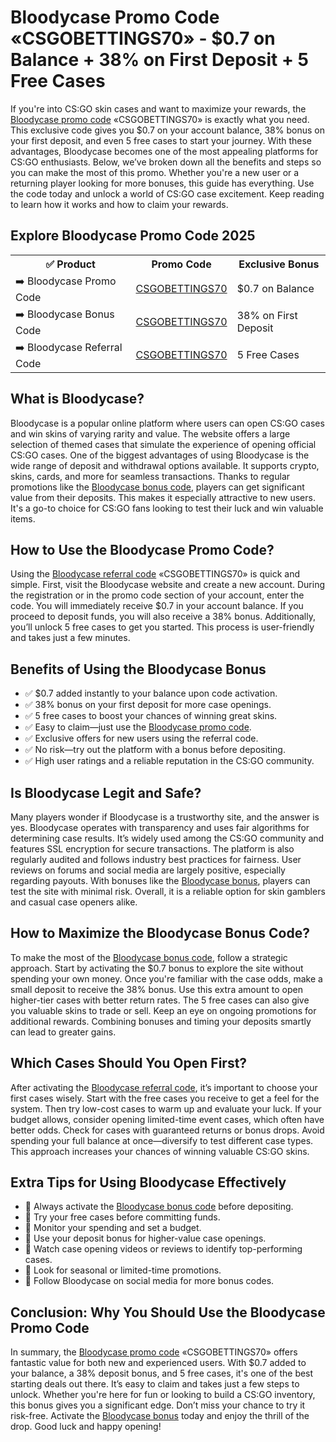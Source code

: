 <h1>Bloodycase Promo Code «CSGOBETTINGS70» - $0.7 on Balance + 38% on First Deposit + 5 Free Cases</h1> <p>If you're into CS:GO skin cases and want to maximize your rewards, the <a href="https://bloodycase.com/?promocode=CSGOBETTINGS70">Bloodycase promo code</a> «CSGOBETTINGS70» is exactly what you need. This exclusive code gives you $0.7 on your account balance, 38% bonus on your first deposit, and even 5 free cases to start your journey. With these advantages, Bloodycase becomes one of the most appealing platforms for CS:GO enthusiasts. Below, we’ve broken down all the benefits and steps so you can make the most of this promo. Whether you're a new user or a returning player looking for more bonuses, this guide has everything. Use the code today and unlock a world of CS:GO case excitement. Keep reading to learn how it works and how to claim your rewards.</p> <h2>Explore Bloodycase Promo Code 2025</h2> <table> <tr> <th>✅ Product</th> <th>Promo Code</th> <th>Exclusive Bonus</th> </tr> <tr> <td>➡️ Bloodycase Promo Code</td> <td><a href="https://bloodycase.com/?promocode=CSGOBETTINGS70">CSGOBETTINGS70</a></td> <td>$0.7 on Balance</td> </tr> <tr> <td>➡️ Bloodycase Bonus Code</td> <td><a href="https://bloodycase.com/?promocode=CSGOBETTINGS70">CSGOBETTINGS70</a></td> <td>38% on First Deposit</td> </tr> <tr> <td>➡️ Bloodycase Referral Code</td> <td><a href="https://bloodycase.com/?promocode=CSGOBETTINGS70">CSGOBETTINGS70</a></td> <td>5 Free Cases</td> </tr> </table> <h2>What is Bloodycase?</h2> <p>Bloodycase is a popular online platform where users can open CS:GO cases and win skins of varying rarity and value. The website offers a large selection of themed cases that simulate the experience of opening official CS:GO cases. One of the biggest advantages of using Bloodycase is the wide range of deposit and withdrawal options available. It supports crypto, skins, cards, and more for seamless transactions. Thanks to regular promotions like the <a href="https://bloodycase.com/?promocode=CSGOBETTINGS70">Bloodycase bonus code</a>, players can get significant value from their deposits. This makes it especially attractive to new users. It's a go-to choice for CS:GO fans looking to test their luck and win valuable items.</p> <h2>How to Use the Bloodycase Promo Code?</h2> <p>Using the <a href="https://bloodycase.com/?promocode=CSGOBETTINGS70">Bloodycase referral code</a> «CSGOBETTINGS70» is quick and simple. First, visit the Bloodycase website and create a new account. During the registration or in the promo code section of your account, enter the code. You will immediately receive $0.7 in your account balance. If you proceed to deposit funds, you will also receive a 38% bonus. Additionally, you’ll unlock 5 free cases to get you started. This process is user-friendly and takes just a few minutes.</p> <h2>Benefits of Using the Bloodycase Bonus</h2> <ul> <li>✅ $0.7 added instantly to your balance upon code activation.</li> <li>✅ 38% bonus on your first deposit for more case openings.</li> <li>✅ 5 free cases to boost your chances of winning great skins.</li> <li>✅ Easy to claim—just use the <a href="https://bloodycase.com/?promocode=CSGOBETTINGS70">Bloodycase promo code</a>.</li> <li>✅ Exclusive offers for new users using the referral code.</li> <li>✅ No risk—try out the platform with a bonus before depositing.</li> <li>✅ High user ratings and a reliable reputation in the CS:GO community.</li> </ul> <h2>Is Bloodycase Legit and Safe?</h2> <p>Many players wonder if Bloodycase is a trustworthy site, and the answer is yes. Bloodycase operates with transparency and uses fair algorithms for determining case results. It’s widely used among the CS:GO community and features SSL encryption for secure transactions. The platform is also regularly audited and follows industry best practices for fairness. User reviews on forums and social media are largely positive, especially regarding payouts. With bonuses like the <a href="https://bloodycase.com/?promocode=CSGOBETTINGS70">Bloodycase bonus</a>, players can test the site with minimal risk. Overall, it is a reliable option for skin gamblers and casual case openers alike.</p> <h2>How to Maximize the Bloodycase Bonus Code?</h2> <p>To make the most of the <a href="https://bloodycase.com/?promocode=CSGOBETTINGS70">Bloodycase bonus code</a>, follow a strategic approach. Start by activating the $0.7 bonus to explore the site without spending your own money. Once you're familiar with the case odds, make a small deposit to receive the 38% bonus. Use this extra amount to open higher-tier cases with better return rates. The 5 free cases can also give you valuable skins to trade or sell. Keep an eye on ongoing promotions for additional rewards. Combining bonuses and timing your deposits smartly can lead to greater gains.</p> <h2>Which Cases Should You Open First?</h2> <p>After activating the <a href="https://bloodycase.com/?promocode=CSGOBETTINGS70">Bloodycase referral code</a>, it’s important to choose your first cases wisely. Start with the free cases you receive to get a feel for the system. Then try low-cost cases to warm up and evaluate your luck. If your budget allows, consider opening limited-time event cases, which often have better odds. Check for cases with guaranteed returns or bonus drops. Avoid spending your full balance at once—diversify to test different case types. This approach increases your chances of winning valuable CS:GO skins.</p> <h2>Extra Tips for Using Bloodycase Effectively</h2> <ul> <li>🎯 Always activate the <a href="https://bloodycase.com/?promocode=CSGOBETTINGS70">Bloodycase bonus code</a> before depositing.</li> <li>🎯 Try your free cases before committing funds.</li> <li>🎯 Monitor your spending and set a budget.</li> <li>🎯 Use your deposit bonus for higher-value case openings.</li> <li>🎯 Watch case opening videos or reviews to identify top-performing cases.</li> <li>🎯 Look for seasonal or limited-time promotions.</li> <li>🎯 Follow Bloodycase on social media for more bonus codes.</li> </ul> <h2>Conclusion: Why You Should Use the Bloodycase Promo Code</h2> <p>In summary, the <a href="https://bloodycase.com/?promocode=CSGOBETTINGS70">Bloodycase promo code</a> «CSGOBETTINGS70» offers fantastic value for both new and experienced users. With $0.7 added to your balance, a 38% deposit bonus, and 5 free cases, it's one of the best starting deals out there. It’s easy to claim and takes just a few steps to unlock. Whether you're here for fun or looking to build a CS:GO inventory, this bonus gives you a significant edge. Don’t miss your chance to try it risk-free. Activate the <a href="https://bloodycase.com/?promocode=CSGOBETTINGS70">Bloodycase bonus</a> today and enjoy the thrill of the drop. Good luck and happy opening!</p>

